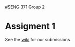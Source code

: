 #SENG 371 Group 2
# Assigment 1

See the [wiki](https://github.com/hsmethurst/SENG371_Group2/wiki) for our submissions

